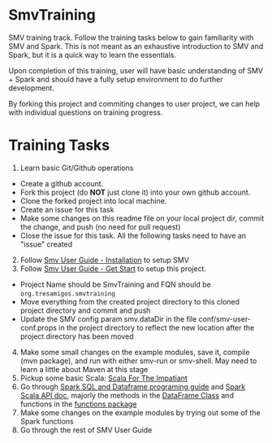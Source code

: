 # SmvTraining
SMV training track.  Follow the training tasks below to gain familiarity with SMV and Spark.  This is not meant as an exhaustive introduction to SMV and Spark, but it is a quick way to learn the essentials.

Upon completion of this training, user will have basic understanding of SMV + Spark and should have a fully setup environment to do further development.

By forking this project and commiting changes to user project, we can help with individual questions on training progress.

# Training Tasks
1. Learn basic Git/Github operations
  * Create a github account.
  * Fork this project (do **NOT** just clone it) into your own github account.
  * Clone the forked project into local machine.
  * Create an issue for this task
  * Make some changes on this readme file on your local project dir, commit the change, and push (no need for pull request)
  * Close the issue for this task. All the following tasks need to have an "issue" created
2. Follow [Smv User Guide - Installation](https://github.com/TresAmigosSD/SMV/blob/master/docs/user/smv_install.md) to setup SMV
3. Follow [Smv User Guide - Get Start](https://github.com/TresAmigosSD/SMV/blob/master/docs/user/getting_started.md) to setup this project.
  * Project Name should be SmvTraining and FQN should be `org.tresamigos.smvtraining`
  * Move everything from the created project directory to this cloned project directory and commit and push
  * Update the SMV config param smv.dataDir in the file conf/smv-user-conf.props in the project directory to reflect the new location after the project directory has been moved
4. Make some small changes on the example modules, save it, compile (mvn package), and run with either smv-run or smv-shell. May need to learn a little about Maven at this stage
5. Pickup some basic Scala: [Scala For The Impatiant](https://www.dropbox.com/s/tdc0xxv6hc0375l/Scala%20for%20the%20Impatient%20-%20Cay%20S.%20Horstmann.epub?dl=0)
6. Go through [Spark SQL and Dataframe programing guide](http://spark.apache.org/docs/1.5.2/sql-programming-guide.html) and [Spark Scala API doc](http://spark.apache.org/docs/1.5.2/api/scala/index.html#org.apache.spark.package), majorly the methods in the [DataFrame Class](http://spark.apache.org/docs/1.5.2/api/scala/index.html#org.apache.spark.sql.DataFrame) and functions in the [functions package](http://spark.apache.org/docs/1.5.2/api/scala/index.html#org.apache.spark.sql.functions$)
7. Make some changes on the example modules by trying out some of the Spark functions
8. Go through the rest of SMV User Guide
